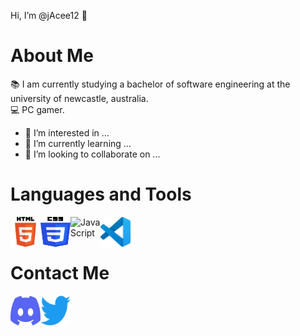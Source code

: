 Hi, I’m @jAcee12 👋

# About Me

📚 I am currently studying a bachelor of software engineering at the university of newcastle, australia.<br/>
💻 PC gamer.

- 👀 I’m interested in ...
- 🌱 I’m currently learning ...
- 💞️ I’m looking to collaborate on ...

# Languages and Tools

[<img align="left" alt="HTML5" width="48px" height="48px" src="Icons/HTML5_Logo.svg" />][vscode]
[<img align="left" alt="CSS" width="48px" height="48px" src="Icons/CSS3_logo_and_wordmark.svg" />][vscode]
[<img align="left" alt="JavaScript" width="48px" height="48px" src="https://img.icons8.com/color/48/000000/javascript--v1.png" />][javascript]
<!--<img align="left" alt="jadocee#4635" width="32px" src="Icons/CSS_logo_PNG1.png" />-->
[<img align="left" alt="jadocee#4635" width="48px" height="48px" src="Icons/vscode.svg" />][vscode]
<br/><br/>

# Contact Me

[<img align="left" alt="jadocee#4635" width="48px" height="48px" src="Icons/Discord-Logo-Color.svg" />][discord]
[<img align="left" alt="@JaCee____" width="48px" height="48px" src="Icons/Logo blue.svg" />][twitter]
<br/><br/>


<!---
jAcee12/jAcee12 is a ✨ special ✨ repository because its `README.md` (this file) appears on your GitHub profile.
You can click the Preview link to take a look at your changes.
--->


[twitter]: https://twitter.com/JaCee____
[discord]: https://discordapp.com/users/390237452595363866

[vscode]: https://code.visualstudio.com/
[javascript]: https://www.javascript.com/
